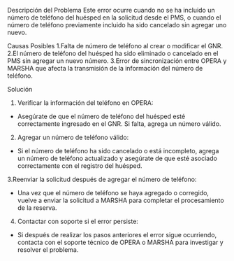 Descripción del Problema
Este error ocurre cuando no se ha incluido un número de teléfono del huésped en la solicitud desde el PMS, o cuando el número de teléfono previamente incluido ha sido cancelado sin agregar uno nuevo.


Causas Posibles
1.Falta de número de teléfono al crear o modificar el GNR.
2.El número de teléfono del huésped ha sido eliminado o cancelado en el PMS sin agregar un nuevo número.
3.Error de sincronización entre OPERA y MARSHA que afecta la transmisión de la información del número de teléfono.

Solución
1. Verificar la información del teléfono en OPERA:

* Asegúrate de que el número de teléfono del huésped esté correctamente ingresado en el GNR. Si falta, agrega un número válido.

2. Agregar un número de teléfono válido:

* Si el número de teléfono ha sido cancelado o está incompleto, agrega un número de teléfono actualizado y asegúrate de que esté asociado correctamente con el registro del huésped.

3.Reenviar la solicitud después de agregar el número de teléfono:

* Una vez que el número de teléfono se haya agregado o corregido, vuelve a enviar la solicitud a MARSHA para completar el procesamiento de la reserva.

4. Contactar con soporte si el error persiste:

* Si después de realizar los pasos anteriores el error sigue ocurriendo, contacta con el soporte técnico de OPERA o MARSHA para investigar y resolver el problema.
